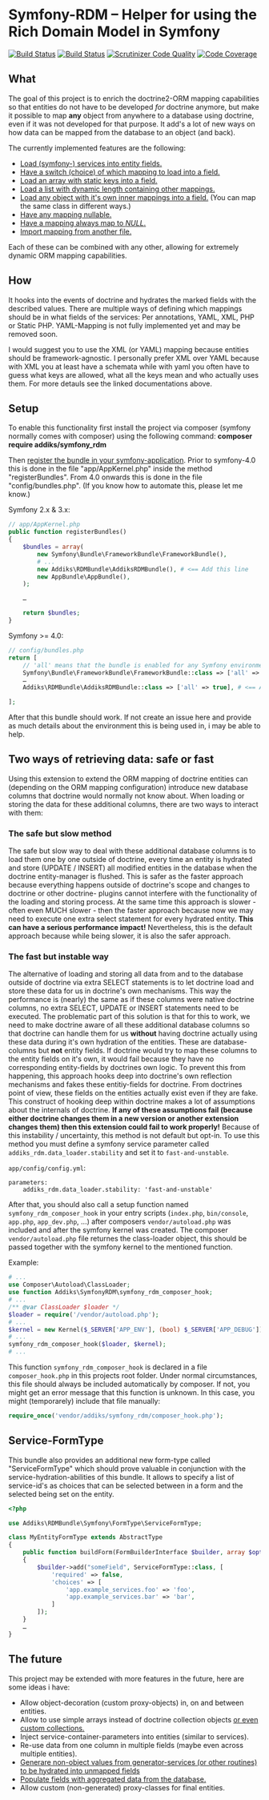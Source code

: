 Symfony-RDM – Helper for using the Rich Domain Model in Symfony
===================================

[![Build Status](https://travis-ci.org/addiks/symfony_rdm.svg?branch=master)](https://travis-ci.org/addiks/symfony_rdm)
[![Build Status](https://scrutinizer-ci.com/g/addiks/symfony_rdm/badges/build.png?b=master)](https://scrutinizer-ci.com/g/addiks/symfony_rdm/build-status/master)
[![Scrutinizer Code Quality](https://scrutinizer-ci.com/g/addiks/symfony_rdm/badges/quality-score.png?b=master)](https://scrutinizer-ci.com/g/addiks/symfony_rdm/?branch=master)
[![Code Coverage](https://scrutinizer-ci.com/g/addiks/symfony_rdm/badges/coverage.png?b=master)](https://scrutinizer-ci.com/g/addiks/symfony_rdm/?branch=master)

## What
The goal of this project is to enrich the doctrine2-ORM mapping capabilities so that entities do not have to be
developed *for* doctrine anymore, but make it possible to map **any** object from anywhere to a database using doctrine,
even if it was not developed for that purpose. It add's a lot of new ways on how data can be mapped from the database to
an object (and back).

The currently implemented features are the following:
 - [Load (symfony-) services into entity fields.](Resources/doc/service_mapping.md)
 - [Have a switch (choice) of which mapping to load into a field.](Resources/doc/choice_mapping.md)
 - [Load an array with static keys into a field.](Resources/doc/array_mapping.md)
 - [Load a list with dynamic length containing other mappings.](Resources/doc/list_mapping.md)
 - [Load any object with it's own inner mappings into a field.](Resources/doc/object_mapping.md) (You can map the same class in different ways.)
 - [Have any mapping nullable.](Resources/doc/nullable_mapping.md)
 - [Have a mapping always map to *NULL*.](Resources/doc/null_mapping.md)
 - [Import mapping from another file.](Resources/doc/import_mapping.md)

Each of these can be combined with any other, allowing for extremely dynamic ORM mapping capabilities.

## How
It hooks into the events of doctrine and hydrates the marked fields with the described values.
There are multiple ways of defining which mappings should be in what fields of the services:
Per annotations, YAML, XML, PHP or Static PHP. YAML-Mapping is not fully implemented yet and may be removed soon.

I would suggest you to use the XML (or YAML) mapping because entities should be framework-agnostic. I personally prefer
XML over YAML because with XML you at least have a schemata while with yaml you often have to guess what keys are
allowed, what all the keys mean and who actually uses them. For more detauls see the linked documentations above.

## Setup
To enable this functionality first install the project via composer (symfony normally comes with composer) using the
following command: **composer require addiks/symfony_rdm**

Then [register the bundle in your symfony-application][1].
Prior to symfony-4.0 this is done in the file "app/AppKernel.php" inside the method "registerBundles". From 4.0 onwards
this is done in the file "config/bundles.php". (If you know how to automate this, please let me know.)

[1]: http://symfony.com/doc/current/bundles.html

Symfony 2.x & 3.x:

```php
// app/AppKernel.php
public function registerBundles()
{
    $bundles = array(
        new Symfony\Bundle\FrameworkBundle\FrameworkBundle(),
        # ...
        new Addiks\RDMBundle\AddiksRDMBundle(), # <== Add this line
        new AppBundle\AppBundle(),
    );

    …

    return $bundles;
}
```

Symfony >= 4.0:

```php
// config/bundles.php
return [
    // 'all' means that the bundle is enabled for any Symfony environment
    Symfony\Bundle\FrameworkBundle\FrameworkBundle::class => ['all' => true],
    …
    Addiks\RDMBundle\AddiksRDMBundle::class => ['all' => true], # <== Add this line

];
```

After that this bundle should work. If not create an issue here and provide as much details about the environment this
is being used in, i may be able to help.

## Two ways of retrieving data: safe or fast
Using this extension to extend the ORM mapping of doctrine entities can (depending on the ORM mapping configuration) introduce new database
columns that doctrine would normally not know about. When loading or storing the data for these additional columns, there are two ways to
interact with them:

### The safe but slow method
The safe but slow way to deal with these additional database columns is to load them one by one outside of doctrine, every time an entity
is hydrated and store (UPDATE / INSERT) all modified entities in the database when the doctrine entity-manager is flushed.
This is safer as the faster approach because everything happens outside of doctrine's scope and changes to doctrine or other doctrine-
plugins cannot interfere with the functionality of the loading and storing process. At the same time this approach is slower - often even
MUCH slower - then the faster approach because now we may need to execute one extra select statement for every hydrated entity.
**This can have a serious performance impact!**
Nevertheless, this is the default approach because while being slower, it is also the safer approach.

### The fast but instable way
The alternative of loading and storing all data from and to the database outside of doctrine via extra SELECT statements is to let doctrine
load and store these data for us in doctrine's own mechanisms. This way the performance is (nearly) the same as if these columns were
native doctrine columns, no extra SELECT, UPDATE or INSERT statements need to be executed. The problematic part of this solution is that
for this to work, we need to make doctrine aware of all these additional database columns so that doctrine can handle them for us
**without** having doctrine actually using these data during it's own hydration of the entities. These are database-columns but **not**
entity fields. If doctrine would try to map these columns to the entity fields on it's own, it would fail because they have no corresponding
entity-fields by doctrines own logic. To prevent this from happening, this approach hooks deep into doctrine's own reflection mechanisms
and fakes these entitiy-fields for doctrine. From doctrines point of view, these fields on the entities actually exist even if they are
fake. This construct of hooking deep within doctrine makes a lot of assumptions about the internals of doctrine.
**If any of these assumptions fail (because either doctrine changes them in a new version or another extension changes them) then this
extension could fail to work properly!**
Because of this instability /  uncertainty, this method is not default but opt-in. To use this method you must define a symfony service
parameter called `addiks_rdm.data_loader.stability` and set it to `fast-and-unstable`.

`app/config/config.yml`:
```
parameters:
    addiks_rdm.data_loader.stability: 'fast-and-unstable'
```

After that, you should also call a setup function named `symfony_rdm_composer_hook` in your entry scripts (`index.php`,
`bin/console`, `app.php`, `app_dev.php`, ...) after composers `vendor/autoload.php` was included and after the symfony
kernel was created. The composer `vendor/autoload.php` file returnes the class-loader object, this should be passed
together with the symfony kernel to the mentioned function.

Example:

```php
# ...
use Composer\Autoload\ClassLoader;
use function Addiks\SymfonyRDM\symfony_rdm_composer_hook;
# ...
/** @var ClassLoader $loader */
$loader = require('/vendor/autoload.php');
# ...
$kernel = new Kernel($_SERVER['APP_ENV'], (bool) $_SERVER['APP_DEBUG']);
# ...
symfony_rdm_composer_hook($loader, $kernel);
# ...
```

This function `symfony_rdm_composer_hook` is declared in a file `composer_hook.php` in this projects root folder.
Under normal circumstances, this file should always be included automatically by composer. If not, you might get an
error message that this function is unknown. In this case, you might (temporarely) include that file manually:

```php
require_once('vendor/addiks/symfony_rdm/composer_hook.php');
```

## Service-FormType
This bundle also provides an additional new form-type called "ServiceFormType" which should prove valuable in
conjunction with the service-hydration-abilities of this bundle. It allows to specify a list of service-id's as choices
that can be selected between in a form and the selected being set on the entity.

```php
<?php

use Addiks\RDMBundle\Symfony\FormType\ServiceFormType;

class MyEntityFormType extends AbstractType
{
    public function buildForm(FormBuilderInterface $builder, array $options)
    {
        $builder->add("someField", ServiceFormType::class, [
            'required' => false,
            'choices' => [
                'app.example_services.foo' => 'foo',
                'app.example_services.bar' => 'bar',
            ]
        ]);
    }
    …
}
```

## The future

This project may be extended with more features in the future, here are some ideas i have:

- Allow object-decoration (custom proxy-objects) in, on and between entities.
- Allow to use simple arrays instead of doctrine collection objects [or even custom collections.][4]
- Inject service-container-parameters into entities (similar to services).
- Re-use data from one column in multiple fields (maybe even across multiple entities).
- [Generare non-object values from generator-services (or other routines) to be hydrated into unmapped fields][5]
- [Populate fields with aggregated data from the database.][6]
- Allow custom (non-generated) proxy-classes for final entities.

[4]: https://stackoverflow.com/questions/3691943
[5]: https://stackoverflow.com/questions/35414300
[6]: https://stackoverflow.com/questions/26968809
